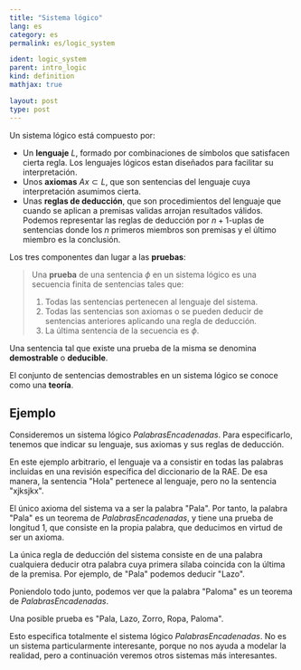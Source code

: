 ```yaml
---
title: "Sistema lógico"
lang: es
category: es
permalink: es/logic_system

ident: logic_system
parent: intro_logic
kind: definition
mathjax: true

layout: post
type: post
---
```


Un sistema lógico está compuesto por:

* Un **lenguaje** $L$, formado por combinaciones de símbolos que satisfacen cierta regla. Los lenguajes lógicos estan diseñados para facilitar su interpretación.
* Unos **axiomas** $Ax\subset L$, que son sentencias del lenguaje cuya interpretación asumimos cierta.
* Unas **reglas de deducción**, que son procedimientos del lenguaje que cuando se aplican a premisas validas arrojan resultados válidos. Podemos representar las reglas de deducción por $n+1$-uplas de sentencias donde los $n$ primeros miembros son premisas y el último miembro es la conclusión.

Los tres componentes dan lugar a las **pruebas**:

> Una **prueba** de una sentencia $\phi$ en un sistema lógico es una secuencia finita de sentencias tales que:
>
> 1. Todas las sentencias pertenecen al lenguaje del sistema.
> 2. Todas las sentencias son axiomas o se pueden deducir de sentencias anteriores aplicando una regla de deducción.
> 3. La última sentencia de la secuencia es $\phi$.

Una sentencia tal que existe una prueba de la misma se denomina **demostrable** o **deducible**.

El conjunto de sentencias demostrables en un sistema lógico se conoce como una **teoría**.

## Ejemplo

Consideremos un sistema lógico $Palabras Encadenadas$. Para especificarlo, tenemos que indicar su lenguaje, sus axiomas y sus reglas de deducción.

En este ejemplo arbitrario, el lenguaje va a consistir en todas las palabras incluidas en una revisión específica del diccionario de la RAE. De esa manera, la sentencia "Hola" pertenece al lenguaje, pero no la sentencia "xjksjkx".

El único axioma del sistema va a ser la palabra "Pala". Por tanto, la palabra "Pala" es un teorema de $Palabras Encadenadas$, y tiene una prueba de longitud 1, que consiste en la propia palabra, que deducimos en virtud de ser un axioma.

La única regla de deducción del sistema consiste en de una palabra cualquiera deducir otra palabra cuya primera sílaba coincida con la última de la premisa. Por ejemplo, de "Pala" podemos deducir "Lazo".

Poniendolo todo junto, podemos ver que la palabra "Paloma" es un teorema de $Palabras Encadenadas$.

Una posible prueba es "Pala, Lazo, Zorro, Ropa, Paloma".

Esto especifica totalmente el sistema lógico $Palabras Encadenadas$. No es un sistema particularmente interesante, porque no nos ayuda a modelar la realidad, pero a continuación veremos otros sistemas más interesantes.
